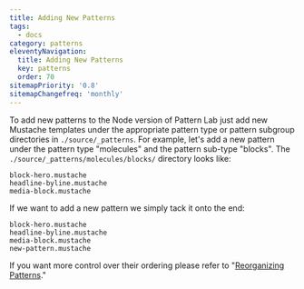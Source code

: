```yaml
---
title: Adding New Patterns
tags:
  - docs
category: patterns
eleventyNavigation:
  title: Adding New Patterns
  key: patterns
  order: 70
sitemapPriority: '0.8'
sitemapChangefreq: 'monthly'
---
```


To add new patterns to the Node version of Pattern Lab just add new Mustache templates under the appropriate pattern type or pattern subgroup directories in `./source/_patterns`. For example, let's add a new pattern under the pattern type "molecules" and the pattern sub-type "blocks". The `./source/_patterns/molecules/blocks/` directory looks like:

    block-hero.mustache
    headline-byline.mustache
    media-block.mustache

If we want to add a new pattern we simply tack it onto the end:

    block-hero.mustache
    headline-byline.mustache
    media-block.mustache
    new-pattern.mustache

If you want more control over their ordering please refer to "[Reorganizing Patterns](/docs/reorganizing-patterns/)."
